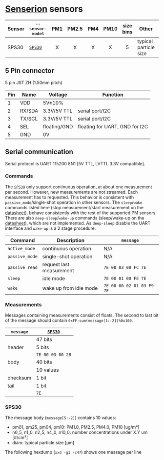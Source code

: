 # [Senserion][] sensors

| Sensor | `--sensor-model` |  PM1  | PM2.5 |  PM4  | PM10  | size bins | Other                 | Datasheet   | Dimensions | Connector |
| ------ | ---------------- | :---: | :---: | :---: | :---: | :-------: | --------------------- | ----------- | ---------- | --------- |
| SPS30  | [`SPS30`][]      |   X   |   X   |   X   |   X   |     5     | typical particle size | [en][SPS30] |            | [5 pin][] |

[Senserion]: https://www.sensirion.com/en/environmental-sensors/particulate-matter-sensors-pm25/
[SPS30]: https://www.sensirion.com/fileadmin/user_upload/customers/sensirion/Dokumente/9.6_Particulate_Matter/Datasheets/Sensirion_PM_Sensors_SPS30_Datasheet.pdf

[`SPS30`]:  #SPS30
[5 pin]:    #5_Pin_connector

## 5 Pin connector

5 pin JST ZH (1.50mm pitch)

| Pin | Name   | Voltage      | Function                       |
| --- | ------ | ------------ | ------------------------------ |
| 1   | VDD    | 5V±10%       |
| 2   | RX/SDA | 3.3V/5V TTL  | serial port/I2C                |
| 3   | TX/SCL | 3.3V/5V TTL  | serial port/I2C                |
| 4   | SEL    | floating/GND | floating for UART, GND for I2C |
| 5   | GND    | 0V           |

## Serial communication

Serial protocol is UART 115200 8N1 [5V TTL, LVTTL 3.3V compatible].

### Commands

The [`SPS30`][] only support continuous operation, at about one measurement per second.
However, new measurements are not streamed. Each measurement has to requested.
This behavior is consistent with `passive_mode`/single-shot operation in other sensors.
The `sleep`/`wake` commands listed here (stop measurement/start measurement on the [datasheet][SPS30]),
behave consistently with the rest of the supported PM sensors.
There are also `deep-sleep`/`wake-up` commands (sleep/wake-up on the [datasheet][SPS30]),
which are not implemented. As `deep-sleep` disable the UART interface and `wake-up` is a 2 stage procedure.

| Command        | Description              | `message`                 |
| -------------- | ------------------------ | ------------------------- |
| `active_mode`  | continuous operation     | N/A                       |
| `passive_mode` | single-shot operation    | N/A                       |
| `passive_read` | request last measurement | `7E 00 03 00 FC 7E`       |
| `sleep`        | idle mode                | `7E 00 01 00 FE 7E`       |
| `wake`         | wake up from idle mode   | `7E 00 00 02 01 03 F9 7E` |

### Measurements

Messages containing measurements consist of floats.
The second to last bit of the message should contain `0xFF-sum(message[1:-2])%0x100`.

| `message` | [`SPS30`][]      |
| --------- | ---------------- |
|           | 47 bits          |
| header    | 5 bits           |
|           | `7E 00 03 00 28` |
| body      | 40 bits          |
|           | 10 values        |
| checksum  | 1 bit            |
| tail      | 1 bit            |
|           | `7E`             |

### SPS30

The message body (`message[5:-2]`) contains 10 values:

- pm01, pm25, pm04, pm10: PM1.0, PM2.5, PM4.0, PM10 [ug/m³]
- n0_5, n1_0, n2_5, n4_0, n10_0: number concentrations under X.Y um [#/cm³]
- diam: typical particle size [μm]

The following hexdump (`xxd -g1 -c47`) shows one message per line

```hexdump
```
